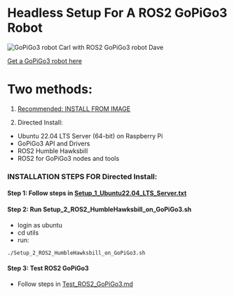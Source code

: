 # Headless Setup For A ROS2 GoPiGo3 Robot

![GoPiGo3 robot Carl with ROS2 GoPiGo3 robot Dave](https://github.com/slowrunner/ROS2-GoPiGo3/blob/Dave_and_Carl.jpg)

[Get a GoPiGo3 robot here](https://gopigo.io/gopigo-core/)  

# Two methods:  
1) [Recommended: INSTALL FROM IMAGE](https://github.com/slowrunner/ROS2-GoPiGo3/blob/v4/INSTALL_FROM_IMAGE.md) 

2) Directed Install:  
  - Ubuntu 22.04 LTS Server (64-bit) on Raspberry Pi  
  - GoPiGo3 API and Drivers  
  - ROS2 Humble Hawksbill  
  - ROS2 for GoPiGo3 nodes and tools  

### INSTALLATION STEPS FOR Directed Install:  

#### Step 1: Follow steps in [Setup_1_Ubuntu22.04_LTS_Server.txt](Setup_1_Ubuntu22.04_LTS_Server.txt)

#### Step 2: Run Setup_2_ROS2_HumbleHawksbill_on_GoPiGo3.sh
- login as ubuntu
- cd utils
- run:  
```
./Setup_2_ROS2_HumbleHawksbill_on_GoPiGo3.sh
```

#### Step 3: Test ROS2 GoPiGo3  
- Follow steps in [Test_ROS2_GoPiGo3.md](https://github.com/slowrunner/ROS2-GoPiGo3/blob/v4/Test_ROS2_GoPiGo3.md)

  
